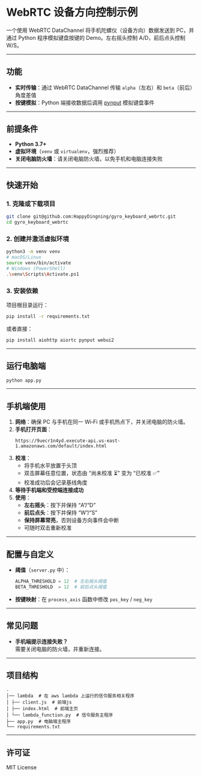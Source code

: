 # WebRTC 设备方向控制示例

一个使用 WebRTC DataChannel 将手机陀螺仪（设备方向）数据发送到 PC，并通过 Python 程序模拟键盘按键的 Demo。左右摇头控制 A/D，前后点头控制 W/S。

---

## 功能

- **实时传输**：通过 WebRTC DataChannel 传输 `alpha`（左右）和 `beta`（前后）角度差值  
- **按键模拟**：Python 端接收数据后调用 [pynput](https://github.com/moses-palmer/pynput) 模拟键盘事件  

---

## 前提条件

- **Python 3.7+**  
- **虚拟环境**（`venv` 或 `virtualenv`，强烈推荐）  
- **关闭电脑防火墙**：请关闭电脑防火墙，以免手机和电脑连接失败

---

## 快速开始

### 1. 克隆或下载项目

```bash
git clone git@github.com:HappyDingning/gyro_keyboard_webrtc.git
cd gyro_keyboard_webrtc
```

### 2. 创建并激活虚拟环境

```bash
python3 -m venv venv
# macOS/Linux
source venv/bin/activate
# Windows (PowerShell)
.\venv\Scripts\Activate.ps1
```

### 3. 安装依赖

项目根目录运行：

```bash
pip install -r requirements.txt
```

或者直接：

```bash
pip install aiohttp aiortc pynput webui2
```

---

## 运行电脑端

```bash
python app.py
```

---

## 手机端使用

1. **网络**：确保 PC 与手机在同一 Wi‑Fi 或手机热点下，并关闭电脑的防火墙。
2. **手机打开页面**：
   ```
   https://9uecr1n4yd.execute-api.us-east-1.amazonaws.com/default/index.html
   ```  
3. **校准**：  
   - 将手机水平放置于头顶  
   - 双击屏幕任意位置，状态由 “尚未校准 ⏳” 变为 “已校准 ✅”  
   - 校准成功后会记录基线角度
4. **等待手机端和受控端连接成功**
5. **使用**：
   - **左右摇头**：按下并保持 “A”/“D”  
   - **前后点头**：按下并保持 “W”/“S”  
   - **保持屏幕常亮**，否则设备方向事件会中断  
   - 可随时双击重新校准  

---

## 配置与自定义

- **阈值**（`server.py` 中）：  
  ```python
  ALPHA_THRESHOLD = 12  # 左右摇头阈值
  BETA_THRESHOLD  = 12  # 前后点头阈值
  ```
- **按键映射**：在 `process_axis` 函数中修改 `pos_key` / `neg_key`  

---

## 常见问题

- **手机端提示连接失败？**  
  需要关闭电脑的防火墙，并重新连接。

---

## 项目结构

```
.
│── lambda  # 在 aws lambda 上运行的信令服务相关程序
│ ├── client.js  # 前端js
│ ├── index.html  # 前端主页
│ └── lambda_function.py  # 信令服务主程序
├── app.py  # 电脑端主程序
└── requirements.txt
```

---

## 许可证

MIT License
